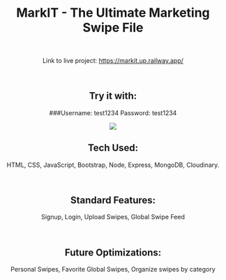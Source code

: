 <div align="center">

# MarkIT - The Ultimate Marketing Swipe File

<br>

Link to live project: https://markit.up.railway.app/

<br>
  
## Try it with:
  
###Username: test1234  Password: test1234

<img src="https://i.ibb.co/q7SQZB5/mark-IThero.jpg" border="0">

<br>

## Tech Used: 
  
HTML, CSS, JavaScript, Bootstrap, Node, Express, MongoDB, Cloudinary. 

<br> 

## Standard Features:

Signup, Login, Upload Swipes, Global Swipe Feed

<br>
  
## Future Optimizations:
  
Personal Swipes, Favorite Global Swipes, Organize swipes by category
  
<br>

